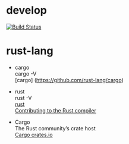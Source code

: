 # develop
[![Build Status](https://secure.travis-ci.org/robisys/develop.svg?branch=master)](https://travis-ci.org/robisys/develop)

# rust-lang  
* cargo   
  cargo -V    
[cargo] (https://github.com/rust-lang/cargo)
* rust    
  rust -V    
[rust](https://github.com/rust-lang/rust)  
[Contributing to the Rust compiler](https://gregchapple.com/contributing-to-the-rust-compiler/)

* Cargo  
  The Rust community’s crate host   
[Cargo crates.io](https://crates.io/)


